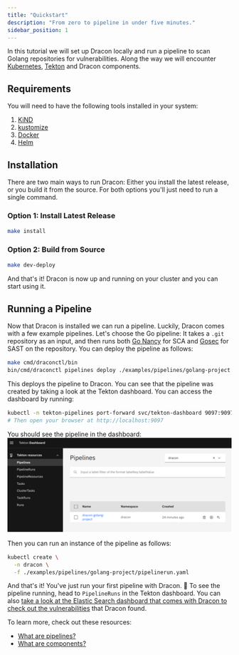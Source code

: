 ```yaml
---
title: "Quickstart"
description: "From zero to pipeline in under five minutes."
sidebar_position: 1
---
```


In this tutorial we will set up Dracon locally and run a pipeline to scan Golang repositories for vulnerabilities. Along the way we will encounter [Kubernetes](https://kubernetes.io/), [Tekton](https://tekton.dev/) and Dracon components.

## Requirements

You will need to have the following tools installed in your system:

1. [KiND](https://kind.sigs.k8s.io/docs/user/quick-start/#installation)
2. [kustomize](https://kubectl.docs.kubernetes.io/installation/kustomize/)
3. [Docker](https://docs.docker.com/engine/install/)
4. [Helm](https://helm.sh/docs/intro/install/)

## Installation

There are two main ways to run Dracon: Either you install the latest release, or you build it from the source.
For both options you'll just need to run a single command.

### Option 1: Install Latest Release

```bash
make install
```

### Option 2: Build from Source

```bash
make dev-deploy
```

And that's it! Dracon is now up and running on your cluster and you can start using it.

## Running a Pipeline

Now that Dracon is installed we can run a pipeline. Luckily, Dracon comes with a few example pipelines. Let's choose the Go pipeline: It takes a `.git` repository as an input, and then runs both [Go Nancy](https://github.com/sonatype-nexus-community/nancy) for SCA and [Gosec](https://github.com/securego/gosec) for SAST on the repository. You can deploy the pipeline as follows:

```bash
make cmd/draconctl/bin
bin/cmd/draconctl pipelines deploy ./examples/pipelines/golang-project
```

This deploys the pipeline to Dracon. You can see that the pipeline was created
by taking a look at the Tekton dashboard. You can access the dashboard by running:

```bash
kubectl -n tekton-pipelines port-forward svc/tekton-dashboard 9097:9097
# Then open your browser at http://localhost:9097
```

You should see the pipeline in the dashboard:
![Screenshot of the Tekton Dashboard showing the Dracon Go Pipeline](/img/quickstart-pipeline.png)

Then you can run an instance of the pipeline as follows:

```bash
kubectl create \
  -n dracon \
  -f ./examples/pipelines/golang-project/pipelinerun.yaml
```

And that's it! You've just run your first pipeline with Dracon. 🎉
To see the pipeline running, head to `PipelineRuns` in the Tekton dashboard. You can also [take a look at the Elastic Search dashboard that comes with Dracon to check out the vulnerabilities](/docs/how-tos/elasticsearch) that Dracon found.

To learn more, check out these resources:

- [What are pipelines?](/docs/explanation/pipelines)
- [What are components?](/docs/explanation/components)
